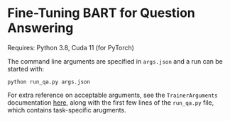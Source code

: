 # Fine-Tuning BART for Question Answering
Requires: Python 3.8, Cuda 11 (for PyTorch)

The command line arguments are specified in `args.json` and a run can be started with:
```
python run_qa.py args.json
```
For extra reference on acceptable arguments, see the `TrainerArguments` documentation [here](https://huggingface.co/transformers/main_classes/trainer.html#trainingarguments),
along with the first few lines of the `run_qa.py` file, which contains task-specific arugments.
